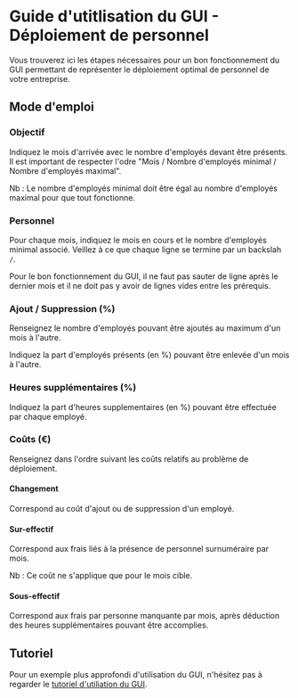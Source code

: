 # Guide d'utitlisation du GUI - Déploiement de personnel

Vous trouverez ici les étapes nécessaires pour un bon fonctionnement du GUI permettant de représenter le déploiement optimal de personnel de votre entreprise.

## Mode d'emploi

### Objectif

Indiquez le mois d'arrivée avec le nombre d'employés devant être présents. Il est important de respecter l'odre "Mois / Nombre d'employés minimal / Nombre d'employés maximal".

Nb : Le nombre d'employés minimal doit être égal au nombre d'employés maximal pour que tout fonctionne.

### Personnel

Pour chaque mois, indiquez le mois en cours et le nombre d'employés minimal associé. Veillez à ce que chaque ligne se termine par un backslah `/`.

Pour le bon fonctionnement du GUI, il ne faut pas sauter de ligne après le dernier mois et il ne doit pas y avoir de lignes vides entre les prérequis.

### Ajout / Suppression (%)

Renseignez le nombre d'employés pouvant être ajoutés au maximum d'un mois à l'autre.

Indiquez la part d'employés présents (en %) pouvant être enlevée d'un mois à l'autre.

### Heures supplémentaires (%)

Indiquez la part d'heures supplementaires (en %) pouvant être effectuée par chaque employé.

### Coûts (€)

Renseignez dans l'ordre suivant les coûts relatifs au problème de déploiement.

#### Changement

Correspond au coût d'ajout ou de suppression d'un employé.

#### Sur-effectif

Correspond aux frais liés à la présence de personnel surnuméraire par mois.

Nb : Ce coût ne s'applique que pour le mois cible.

#### Sous-effectif

Correspond aux frais par personne manquante par mois, après déduction des heures supplémentaires pouvant être accomplies.

## Tutoriel

Pour un exemple plus approfondi d'utilisation du GUI, n'hésitez pas à regarder le [tutoriel d'utiliation du GUI](https://drive.google.com/file/d/1O7tE_JoYgDwlHSjjniR7OFEyyF0NdFbg/view?usp=sharing).